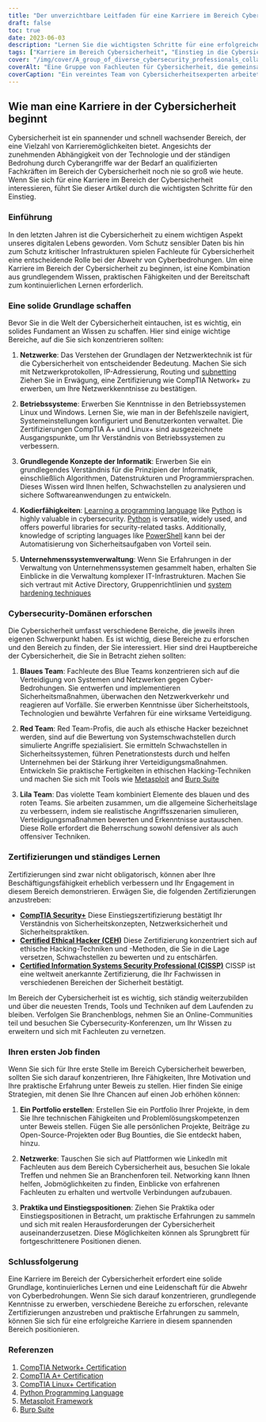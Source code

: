 ```yaml
---
title: "Der unverzichtbare Leitfaden für eine Karriere im Bereich Cybersicherheit"
draft: false
toc: true
date: 2023-06-03
description: "Lernen Sie die wichtigsten Schritte für eine erfolgreiche Karriere im Bereich der Cybersicherheit kennen, vom Aufbau einer soliden Grundlage bis zur Erkundung verschiedener Bereiche und Zertifizierungen."
tags: ["Karriere im Bereich Cybersicherheit", "Einstieg in die Cybersicherheit", "Grundlage schaffen", "Netzwerk-Grundlagen", "Betriebssysteme", "Programmierkenntnisse", "Unternehmenssystemverwaltung", "blaues Team", "rotes Team", "violette Mannschaft", "Zertifizierungen", "kontinuierliches Lernen", "erster Job im Bereich Cybersicherheit", "Portfolioaufbau", "Vernetzung für Cybersicherheit", "Praktika im Bereich Cybersicherheit", "CompTIA-Sicherheit", "Zertifizierter Ethischer Hacker CEH", "Zertifizierter Sicherheitsexperte für Informationssysteme CISSP", "Konferenzen zur Cybersicherheit", "Trends in der Cybersicherheit", "praktische Erfahrung", "Cybersicherheits-Projekte", "Treffen zur Cybersicherheit", "Einstiegsstufe in die Cybersicherheit", "Abwehr von Cyber-Bedrohungen", "Cybersicherheitsfachleute", "berufliche Entwicklung", "Cybersicherheitsfähigkeiten", "Cybersicherheitsausbildung"]
cover: "/img/cover/A_group_of_diverse_cybersecurity_professionals_collaborating.png"
coverAlt: "Eine Gruppe von Fachleuten für Cybersicherheit, die gemeinsam an der Sicherung digitaler Systeme und Netze arbeiten."
coverCaption: "Ein vereintes Team von Cybersicherheitsexperten arbeitet zusammen, um digitale Systeme vor Cyberbedrohungen zu schützen."
---
```


## Wie man eine Karriere in der Cybersicherheit beginnt

Cybersicherheit ist ein spannender und schnell wachsender Bereich, der eine Vielzahl von Karrieremöglichkeiten bietet. Angesichts der zunehmenden Abhängigkeit von der Technologie und der ständigen Bedrohung durch Cyberangriffe war der Bedarf an qualifizierten Fachkräften im Bereich der Cybersicherheit noch nie so groß wie heute. Wenn Sie sich für eine Karriere im Bereich der Cybersicherheit interessieren, führt Sie dieser Artikel durch die wichtigsten Schritte für den Einstieg.

### Einführung

In den letzten Jahren ist die Cybersicherheit zu einem wichtigen Aspekt unseres digitalen Lebens geworden. Vom Schutz sensibler Daten bis hin zum Schutz kritischer Infrastrukturen spielen Fachleute für Cybersicherheit eine entscheidende Rolle bei der Abwehr von Cyberbedrohungen. Um eine Karriere im Bereich der Cybersicherheit zu beginnen, ist eine Kombination aus grundlegendem Wissen, praktischen Fähigkeiten und der Bereitschaft zum kontinuierlichen Lernen erforderlich.

### Eine solide Grundlage schaffen

Bevor Sie in die Welt der Cybersicherheit eintauchen, ist es wichtig, ein solides Fundament an Wissen zu schaffen. Hier sind einige wichtige Bereiche, auf die Sie sich konzentrieren sollten:

1. **Netzwerke**: Das Verstehen der Grundlagen der Netzwerktechnik ist für die Cybersicherheit von entscheidender Bedeutung. Machen Sie sich mit Netzwerkprotokollen, IP-Adressierung, Routing und [subnetting](https://simeononsecurity.ch/articles/how-to-perform-network-segmentation-for-improved-security/) Ziehen Sie in Erwägung, eine Zertifizierung wie CompTIA Network+ zu erwerben, um Ihre Netzwerkkenntnisse zu bestätigen.

2. **Betriebssysteme**: Erwerben Sie Kenntnisse in den Betriebssystemen Linux und Windows. Lernen Sie, wie man in der Befehlszeile navigiert, Systemeinstellungen konfiguriert und Benutzerkonten verwaltet. Die Zertifizierungen CompTIA A+ und Linux+ sind ausgezeichnete Ausgangspunkte, um Ihr Verständnis von Betriebssystemen zu verbessern.

3. **Grundlegende Konzepte der Informatik**: Erwerben Sie ein grundlegendes Verständnis für die Prinzipien der Informatik, einschließlich Algorithmen, Datenstrukturen und Programmiersprachen. Dieses Wissen wird Ihnen helfen, Schwachstellen zu analysieren und sichere Softwareanwendungen zu entwickeln.

4. **Kodierfähigkeiten**: [Learning a programming language](https://simeononsecurity.ch/articles/should-i-learn-programming-for-cybersecurity-or-information-technology/) like [Python](https://simeononsecurity.ch/articles/secure-coding-standards-for-python/) is highly valuable in cybersecurity. [Python](https://simeononsecurity.ch/articles/secure-coding-standards-for-python/) is versatile, widely used, and offers powerful libraries for security-related tasks. Additionally, knowledge of scripting languages like [PowerShell](https://simeononsecurity.ch/articles/learning-powershell-scripting-for-beginners/) kann bei der Automatisierung von Sicherheitsaufgaben von Vorteil sein.

5. **Unternehmenssystemverwaltung**: Wenn Sie Erfahrungen in der Verwaltung von Unternehmenssystemen gesammelt haben, erhalten Sie Einblicke in die Verwaltung komplexer IT-Infrastrukturen. Machen Sie sich vertraut mit Active Directory, Gruppenrichtlinien und [system hardening techniques](https://simeononsecurity.ch/github/windows-optimize-harden-debloat/)

### Cybersecurity-Domänen erforschen

Die Cybersicherheit umfasst verschiedene Bereiche, die jeweils ihren eigenen Schwerpunkt haben. Es ist wichtig, diese Bereiche zu erforschen und den Bereich zu finden, der Sie interessiert. Hier sind drei Hauptbereiche der Cybersicherheit, die Sie in Betracht ziehen sollten:

1. **Blaues Team**: Fachleute des Blue Teams konzentrieren sich auf die Verteidigung von Systemen und Netzwerken gegen Cyber-Bedrohungen. Sie entwerfen und implementieren Sicherheitsmaßnahmen, überwachen den Netzwerkverkehr und reagieren auf Vorfälle. Sie erwerben Kenntnisse über Sicherheitstools, Technologien und bewährte Verfahren für eine wirksame Verteidigung.

2. **Red Team**: Red Team-Profis, die auch als ethische Hacker bezeichnet werden, sind auf die Bewertung von Systemschwachstellen durch simulierte Angriffe spezialisiert. Sie ermitteln Schwachstellen in Sicherheitssystemen, führen Penetrationstests durch und helfen Unternehmen bei der Stärkung ihrer Verteidigungsmaßnahmen. Entwickeln Sie praktische Fertigkeiten in ethischen Hacking-Techniken und machen Sie sich mit Tools wie [Metasploit](https://simeononsecurity.ch/articles/what-is-metasploit/) and [Burp Suite](https://simeononsecurity.ch/articles/the-role-of-penetration-testing-in-cybersecurity/)

3. **Lila Team**: Das violette Team kombiniert Elemente des blauen und des roten Teams. Sie arbeiten zusammen, um die allgemeine Sicherheitslage zu verbessern, indem sie realistische Angriffsszenarien simulieren, Verteidigungsmaßnahmen bewerten und Erkenntnisse austauschen. Diese Rolle erfordert die Beherrschung sowohl defensiver als auch offensiver Techniken.

### Zertifizierungen und ständiges Lernen

Zertifizierungen sind zwar nicht obligatorisch, können aber Ihre Beschäftigungsfähigkeit erheblich verbessern und Ihr Engagement in diesem Bereich demonstrieren. Erwägen Sie, die folgenden Zertifizierungen anzustreben:

- [**CompTIA Security+**](https://simeononsecurity.ch/articles/comptias-security-plus-sy0-601-what-do-you-need-to-know/) Diese Einstiegszertifizierung bestätigt Ihr Verständnis von Sicherheitskonzepten, Netzwerksicherheit und Sicherheitspraktiken.
- [**Certified Ethical Hacker (CEH)**](https://simeononsecurity.ch/articles/preparing-for-the-ceh-certified-ethical-hacker-certification-exam/) Diese Zertifizierung konzentriert sich auf ethische Hacking-Techniken und -Methoden, die Sie in die Lage versetzen, Schwachstellen zu bewerten und zu entschärfen.
- [**Certified Information Systems Security Professional (CISSP)**](https://simeononsecurity.ch/articles/a-guide-to-earning-the-isc2-cissp-certification/) CISSP ist eine weltweit anerkannte Zertifizierung, die Ihr Fachwissen in verschiedenen Bereichen der Sicherheit bestätigt.

Im Bereich der Cybersicherheit ist es wichtig, sich ständig weiterzubilden und über die neuesten Trends, Tools und Techniken auf dem Laufenden zu bleiben. Verfolgen Sie Branchenblogs, nehmen Sie an Online-Communities teil und besuchen Sie Cybersecurity-Konferenzen, um Ihr Wissen zu erweitern und sich mit Fachleuten zu vernetzen.

### Ihren ersten Job finden

Wenn Sie sich für Ihre erste Stelle im Bereich Cybersicherheit bewerben, sollten Sie sich darauf konzentrieren, Ihre Fähigkeiten, Ihre Motivation und Ihre praktische Erfahrung unter Beweis zu stellen. Hier finden Sie einige Strategien, mit denen Sie Ihre Chancen auf einen Job erhöhen können:

1. **Ein Portfolio erstellen**: Erstellen Sie ein Portfolio Ihrer Projekte, in dem Sie Ihre technischen Fähigkeiten und Problemlösungskompetenzen unter Beweis stellen. Fügen Sie alle persönlichen Projekte, Beiträge zu Open-Source-Projekten oder Bug Bounties, die Sie entdeckt haben, hinzu.

2. **Netzwerke**: Tauschen Sie sich auf Plattformen wie LinkedIn mit Fachleuten aus dem Bereich Cybersicherheit aus, besuchen Sie lokale Treffen und nehmen Sie an Branchenforen teil. Networking kann Ihnen helfen, Jobmöglichkeiten zu finden, Einblicke von erfahrenen Fachleuten zu erhalten und wertvolle Verbindungen aufzubauen.

3. **Praktika und Einstiegspositionen**: Ziehen Sie Praktika oder Einstiegspositionen in Betracht, um praktische Erfahrungen zu sammeln und sich mit realen Herausforderungen der Cybersicherheit auseinanderzusetzen. Diese Möglichkeiten können als Sprungbrett für fortgeschrittenere Positionen dienen.

### Schlussfolgerung

Eine Karriere im Bereich der Cybersicherheit erfordert eine solide Grundlage, kontinuierliches Lernen und eine Leidenschaft für die Abwehr von Cyberbedrohungen. Wenn Sie sich darauf konzentrieren, grundlegende Kenntnisse zu erwerben, verschiedene Bereiche zu erforschen, relevante Zertifizierungen anzustreben und praktische Erfahrungen zu sammeln, können Sie sich für eine erfolgreiche Karriere in diesem spannenden Bereich positionieren.

### Referenzen

1. [CompTIA Network+ Certification](https://www.comptia.org/certifications/network)
2. [CompTIA A+ Certification](https://www.comptia.org/certifications/a)
3. [CompTIA Linux+ Certification](https://www.comptia.org/certifications/linux)
4. [Python Programming Language](https://www.python.org/)
5. [Metasploit Framework](https://www.metasploit.com/)
6. [Burp Suite](https://portswigger.net/burp)

